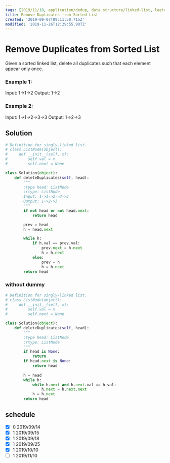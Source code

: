 ```yaml
---
tags: [2019/11/10, application/dedup, data structure/linked-list, leetcode/83, method/prev]
title: Remove Duplicates from Sorted List
created: '2019-09-07T09:11:50.715Z'
modified: '2019-11-26T12:29:55.907Z'
---
```


# Remove Duplicates from Sorted List

Given a sorted linked list, delete all duplicates such that each element appear only once.

### Example 1:

Input: 1->1->2
Output: 1->2

### Example 2:

Input: 1->1->2->3->3
Output: 1->2->3

## Solution

```python
# Definition for singly-linked list.
# class ListNode(object):
#     def __init__(self, x):
#         self.val = x
#         self.next = None

class Solution(object):
    def deleteDuplicates(self, head):
        """
        :type head: ListNode
        :rtype: ListNode
        Input: 1->1->2->3->3
        Output: 1->2->3
        """
        if not head or not head.next:
            return head

        prev = head
        h = head.next

        while h:
            if h.val == prev.val:
                prev.next = h.next
                h = h.next
            else:
                prev = h
                h = h.next
        return head
```

### without dummy

```python
# Definition for singly-linked list.
# class ListNode(object):
#     def __init__(self, x):
#         self.val = x
#         self.next = None

class Solution(object):
    def deleteDuplicates(self, head):
        """
        :type head: ListNode
        :rtype: ListNode
        """
        if head is None:
            return
        if head.next is None:
            return head
        
        h = head
        while h:
            while h.next and h.next.val == h.val:
                h.next = h.next.next
            h = h.next
        return head
```


## schedule

* [x] 0 2019/09/14
* [x] 1 2019/09/15
* [x] 1 2019/09/18
* [x] 1 2019/09/25
* [x] 1 2019/10/10
* [ ] 1 2019/11/10
